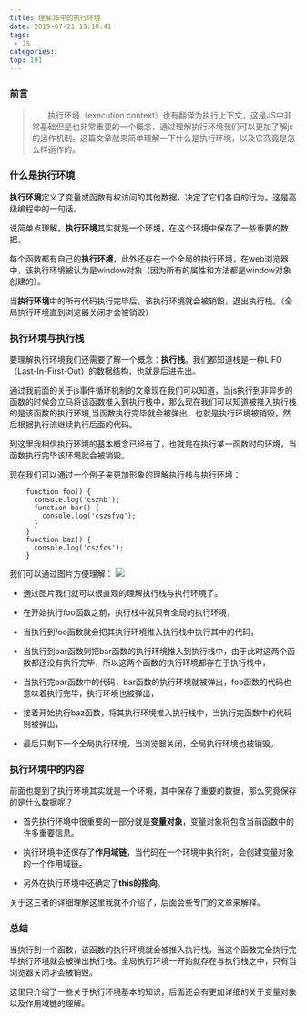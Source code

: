 ```yaml
---
title: 理解JS中的执行环境
date: 2019-07-21 19:18:41
tags:
 - JS
categories:
top: 101
---
```

### 前言
> &nbsp;&nbsp;&nbsp;&nbsp;&nbsp;&nbsp;&nbsp;执行环境（execution context）也有翻译为执行上下文，这是JS中非常基础但是也非常重要的一个概念，通过理解执行环境我们可以更加了解js的运作机制。这篇文章就来简单理解一下什么是执行环境，以及它究竟是怎么样运作的。
<!-- more -->
### 什么是执行环境
**执行环境**定义了变量或函数有权访问的其他数据，决定了它们各自的行为。这是高级编程中的一句话。

说简单点理解，**执行环境**其实就是一个环境，在这个环境中保存了一些重要的数据。

每个函数都有自己的**执行环境**，此外还存在一个全局的执行环境，在web浏览器中，该执行环境被认为是window对象（因为所有的属性和方法都是window对象创建的）。

当**执行环境**中的所有代码执行完毕后，该执行环境就会被销毁，退出执行栈。（全局执行环境直到浏览器关闭才会被销毁）

### 执行环境与执行栈
要理解执行环境我们还需要了解一个概念：**执行栈**。我们都知道栈是一种LIFO（Last-In-First-Out）的数据结构，也就是后进先出。

通过我前面的关于js事件循环机制的文章现在我们可以知道，当js执行到非异步的函数的时候会立马将该函数推入到执行栈中，那么现在我们可以知道被推入执行栈的是该函数的执行环境,当函数执行完毕就会被弹出，也就是执行环境被销毁，然后根据执行流继续执行后面的代码。

到这里我相信执行环境的基本概念已经有了，也就是在执行某一函数时的环境，当函数执行完毕该环境就会被销毁。

现在我们可以通过一个例子来更加形象的理解执行栈与执行环境：
```
    function foo() {
      console.log('csznb');
      function bar() {
        console.log('cszsfyq');
      }
    }
    function baz() {
      console.log('cszfcs');
    }
```
我们可以通过图片方便理解：
<img src="http://m.qpic.cn/psb?/V131x4904WMIoW/zfAwo9zxnj2TpvYz6yNVcFum7BaXmPIokG4SckB0snM!/b/dLYAAAAAAAAA&bo=WgQtAgAAAAADB1M!&rf=viewer_4">

+ 通过图片我们就可以很直观的理解执行栈与执行环境了。

+ 在开始执行foo函数之前，执行栈中就只有全局的执行环境，

+ 当执行到foo函数就会把其执行环境推入执行栈中执行其中的代码，

+ 当执行到bar函数则把bar函数的执行环境推入到执行栈中，由于此时这两个函数都还没有执行完毕，所以这两个函数的执行环境都存在于执行栈中，

+ 当执行完bar函数中的代码，bar函数的执行环境就被弹出，foo函数的代码也意味着执行完毕，执行环境也被弹出，

+ 接着开始执行baz函数，将其执行环境推入执行栈中，当执行完函数中的代码则被弹出，

+ 最后只剩下一个全局执行环境，当浏览器关闭，全局执行环境也被销毁。

### 执行环境中的内容
前面也提到了执行环境其实就是一个环境，其中保存了重要的数据，那么究竟保存的是什么数据呢？

+ 首先执行环境中很重要的一部分就是**变量对象**，变量对象将包含当前函数中的许多重要信息。

+ 执行环境中还保存了**作用域链**，当代码在一个环境中执行时，会创建变量对象的一个作用域链。

+ 另外在执行环境中还确定了**this的指向**。

关于这三者的详细理解这里我就不介绍了，后面会些专门的文章来解释。

### 总结
当执行到一个函数，该函数的执行环境就会被推入执行栈，当这个函数完全执行完毕执行环境就会被弹出执行栈。全局执行环境一开始就存在与执行栈之中，只有当浏览器关闭才会被销毁。

这里只介绍了一些关于执行环境基本的知识，后面还会有更加详细的关于变量对象以及作用域链的理解。



